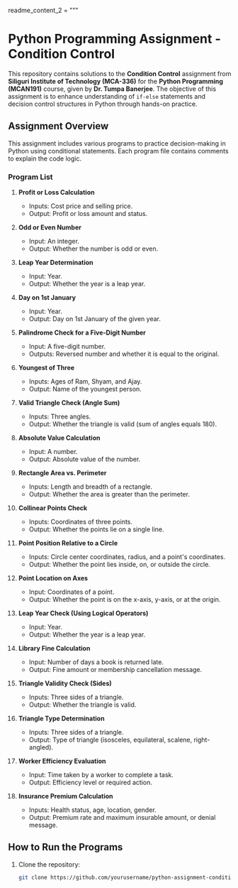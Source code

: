 
readme_content_2 = """
# Python Programming Assignment - Condition Control

This repository contains solutions to the **Condition Control** assignment from **Siliguri Institute of Technology (MCA-336)** for the **Python Programming (MCAN191)** course, given by **Dr. Tumpa Banerjee**. The objective of this assignment is to enhance understanding of `if-else` statements and decision control structures in Python through hands-on practice.

## Assignment Overview

This assignment includes various programs to practice decision-making in Python using conditional statements. Each program file contains comments to explain the code logic.

### Program List

1. **Profit or Loss Calculation**  
   - Inputs: Cost price and selling price.
   - Output: Profit or loss amount and status.

2. **Odd or Even Number**  
   - Input: An integer.
   - Output: Whether the number is odd or even.

3. **Leap Year Determination**  
   - Input: Year.
   - Output: Whether the year is a leap year.

4. **Day on 1st January**  
   - Input: Year.
   - Output: Day on 1st January of the given year.

5. **Palindrome Check for a Five-Digit Number**  
   - Input: A five-digit number.
   - Outputs: Reversed number and whether it is equal to the original.

6. **Youngest of Three**  
   - Inputs: Ages of Ram, Shyam, and Ajay.
   - Output: Name of the youngest person.

7. **Valid Triangle Check (Angle Sum)**  
   - Inputs: Three angles.
   - Output: Whether the triangle is valid (sum of angles equals 180).

8. **Absolute Value Calculation**  
   - Input: A number.
   - Output: Absolute value of the number.

9. **Rectangle Area vs. Perimeter**  
   - Inputs: Length and breadth of a rectangle.
   - Output: Whether the area is greater than the perimeter.

10. **Collinear Points Check**  
    - Inputs: Coordinates of three points.
    - Output: Whether the points lie on a single line.

11. **Point Position Relative to a Circle**  
    - Inputs: Circle center coordinates, radius, and a point's coordinates.
    - Output: Whether the point lies inside, on, or outside the circle.

12. **Point Location on Axes**  
    - Input: Coordinates of a point.
    - Output: Whether the point is on the x-axis, y-axis, or at the origin.

13. **Leap Year Check (Using Logical Operators)**  
    - Input: Year.
    - Output: Whether the year is a leap year.

14. **Library Fine Calculation**  
    - Input: Number of days a book is returned late.
    - Output: Fine amount or membership cancellation message.

15. **Triangle Validity Check (Sides)**  
    - Inputs: Three sides of a triangle.
    - Output: Whether the triangle is valid.

16. **Triangle Type Determination**  
    - Inputs: Three sides of a triangle.
    - Output: Type of triangle (isosceles, equilateral, scalene, right-angled).

17. **Worker Efficiency Evaluation**  
    - Input: Time taken by a worker to complete a task.
    - Output: Efficiency level or required action.

18. **Insurance Premium Calculation**  
    - Inputs: Health status, age, location, gender.
    - Output: Premium rate and maximum insurable amount, or denial message.

## How to Run the Programs

1. Clone the repository:
   ```bash
   git clone https://github.com/yourusername/python-assignment-condition-control.git
